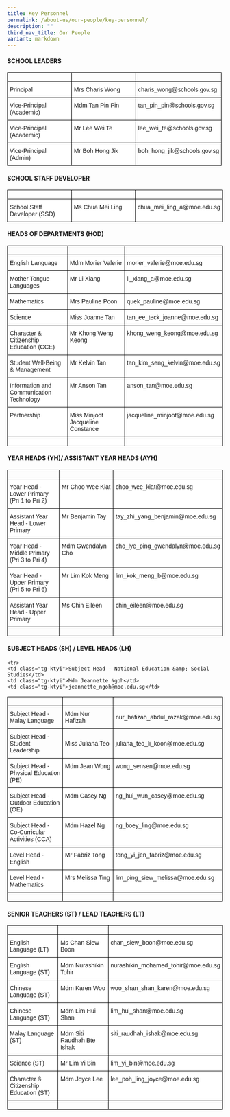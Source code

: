 ```yaml
---
title: Key Personnel
permalink: /about-us/our-people/key-personnel/
description: ""
third_nav_title: Our People
variant: markdown
---
```

#### SCHOOL LEADERS

<style type="text/css">
.tg  {border-collapse:collapse;border-spacing:0;}
.tg td{border-color:black;border-style:solid;border-width:1px;font-family:Arial, sans-serif;font-size:14px;
  overflow:hidden;padding:10px 5px;word-break:normal;}
.tg th{border-color:black;border-style:solid;border-width:1px;font-family:Arial, sans-serif;font-size:14px;
  font-weight:normal;overflow:hidden;padding:10px 5px;word-break:normal;}
.tg .tg-ktyi{background-color:#FFF;text-align:left;vertical-align:top}
</style>
<table class="tg">
	<tbody>
		<tr>
			<td style="width:30%"></td>
			<td style="width:30%"></td>
			<td style="width:40%"></td>
		</tr>
  <tr>
    <td class="tg-ktyi">Principal</td>
    <td class="tg-ktyi">Mrs Charis Wong</td>
    <td class="tg-ktyi">charis_wong@schools.gov.sg</td>
  </tr>
	<tr>
    <td class="tg-ktyi">Vice-Principal<br>(Academic)</td>
    <td class="tg-ktyi">Mdm Tan Pin Pin</td>
    <td class="tg-ktyi">tan_pin_pin@schools.gov.sg</td>
  </tr>
	<tr>
    <td class="tg-ktyi">Vice-Principal<br>(Academic)</td>
    <td class="tg-ktyi">Mr Lee Wei Te</td>
    <td class="tg-ktyi">lee_wei_te@schools.gov.sg</td>
  </tr>
  <tr>
    <td class="tg-ktyi">Vice-Principal<br>(Admin)</td>
    <td class="tg-ktyi">Mr Boh Hong Jik</td>
    <td class="tg-ktyi">boh_hong_jik@schools.gov.sg</td>
  </tr>
	<tr>
	</tr>
</tbody>
</table>

#### SCHOOL STAFF DEVELOPER
<table class="tg">
<tbody>
		<tr>
			<td style="width:30%"></td>
			<td style="width:30%"></td>
			<td style="width:40%"></td>
		</tr>
  <tr>
		<td class="tg-ktyi">School Staff Developer (SSD)</td>
    <td class="tg-ktyi">Ms Chua Mei Ling</td>
    <td class="tg-ktyi">chua_mei_ling_a@moe.edu.sg</td>
  </tr>
	<tr>
	</tr>

</tbody></table>

#### HEADS OF DEPARTMENTS (HOD)
<table class="tg">
<tbody>
		<tr>
			<td style="width:30%"></td>
			<td style="width:30%"></td>
			<td style="width:40%"></td>
		</tr>
	<tr>
    <td class="tg-ktyi">English Language</td>
    <td class="tg-ktyi">Mdm Morier Valerie</td>
    <td class="tg-ktyi">morier_valerie@moe.edu.sg</td>
  </tr>
	<tr>
    <td class="tg-ktyi">Mother Tongue Languages</td>
    <td class="tg-ktyi">Mr Li Xiang</td>
    <td class="tg-ktyi">li_xiang_a@moe.edu.sg</td>
  </tr>
		<tr>
    <td class="tg-ktyi">Mathematics</td>
    <td class="tg-ktyi">Mrs Pauline Poon</td>
    <td class="tg-ktyi">quek_pauline@moe.edu.sg</td>
  </tr>
	<tr>
    <td class="tg-ktyi">Science</td>
    <td class="tg-ktyi">Miss Joanne Tan</td>
    <td class="tg-ktyi">tan_ee_teck_joanne@moe.edu.sg</td>
  </tr>
  <tr>
    <td class="tg-ktyi">Character &amp; Citizenship Education (CCE)</td>
    <td class="tg-ktyi">Mr Khong Weng Keong</td>
    <td class="tg-ktyi">khong_weng_keong@moe.edu.sg</td>
  </tr>
	<tr>
    <td class="tg-ktyi">Student Well-Being &amp; Management</td>
    <td class="tg-ktyi">Mr Kelvin Tan</td>
    <td class="tg-ktyi">tan_kim_seng_kelvin@moe.edu.sg</td>
  </tr>
  <tr>
    <td class="tg-ktyi">Information and Communication Technology</td>
    <td class="tg-ktyi">Mr Anson Tan</td>
    <td class="tg-ktyi">anson_tan@moe.edu.sg</td>
  </tr>
  <tr>
    <td class="tg-ktyi">Partnership</td>
    <td class="tg-ktyi">Miss Minjoot Jacqueline Constance</td>
    <td class="tg-ktyi">jacqueline_minjoot@moe.edu.sg</td>
  </tr>
	<tr>
    <td class="tg-ktyi"></td>
    <td class="tg-ktyi"></td>
    <td class="tg-ktyi"></td>
		</tr>
</tbody>
</table>

#### YEAR HEADS (YH)/ ASSISTANT YEAR HEADS (AYH)
<table class="tg">
<tbody>
		<tr>
			<td style="width:30%"></td>
			<td style="width:30%"></td>
			<td style="width:40%"></td>
		</tr>
 	<tr>
    <td class="tg-ktyi">Year Head - Lower Primary<br>(Pri 1 to Pri 2)</td>
    <td class="tg-ktyi">Mr Choo Wee Kiat</td>
    <td class="tg-ktyi">choo_wee_kiat@moe.edu.sg</td>
  </tr>
  <tr>
    <td class="tg-ktyi">Assistant Year Head - Lower Primary</td>
    <td class="tg-ktyi">Mr Benjamin Tay</td>
    <td class="tg-ktyi">tay_zhi_yang_benjamin@moe.edu.sg</td>
  </tr>
  <tr>
    <td class="tg-ktyi">Year Head - Middle Primary<br>(Pri 3 to Pri 4)</td>
    <td class="tg-ktyi">Mdm Gwendalyn Cho</td>
    <td class="tg-ktyi">cho_lye_ping_gwendalyn@moe.edu.sg</td>
  </tr>
  <tr>
    <td class="tg-ktyi">Year Head - Upper Primary<br>(Pri 5 to Pri 6)</td>
    <td class="tg-ktyi">Mr Lim Kok Meng</td>
    <td class="tg-ktyi">lim_kok_meng_b@moe.edu.sg</td>
  </tr>
  <tr>
    <td class="tg-ktyi">Assistant Year Head - Upper Primary</td>
    <td class="tg-ktyi">Ms Chin Eileen</td>
    <td class="tg-ktyi">chin_eileen@moe.edu.sg</td>
  </tr>
			<tr>
			<td></td>
			<td></td>
			<td></td>
		</tr>
</tbody>
</table>

#### SUBJECT HEADS (SH) / LEVEL HEADS (LH)
<table class="tg">
<tbody>
		<tr>
			<td style="width:30%"></td>
			<td style="width:30%"></td>
			<td style="width:40%"></td>
		</tr>
  <tr>
    <td class="tg-0lax">Subject Head - Malay Language</td>
		<td class="tg-0lax">Mdm Nur Hafizah</td>
    <td class="tg-0lax">nur_hafizah_abdul_razak@moe.edu.sg</td>
  </tr>
  <tr>
    <td class="tg-0lax">Subject Head - Student Leadership</td>
		<td class="tg-0lax">Miss Juliana Teo</td>
    <td class="tg-0lax">juliana_teo_li_koon@moe.edu.sg</td>
  </tr>
	<tr>
    <td class="tg-ktyi">Subject Head - Physical Education (PE)</td>
    <td class="tg-ktyi">Mdm Jean Wong</td>
    <td class="tg-ktyi">wong_sensen@moe.edu.sg</td>
  </tr>  
	<tr>
	    <td class="tg-ktyi">Subject Head - Outdoor Education (OE)</td>
    <td class="tg-ktyi">Mdm Casey Ng</td>
    <td class="tg-ktyi">ng_hui_wun_casey@moe.edu.sg</td>
	</tr>
	<tr>
    <td class="tg-ktyi">Subject Head - Co-Curricular Activities (CCA)</td>
    <td class="tg-ktyi">Mdm Hazel Ng</td>
    <td class="tg-ktyi">ng_boey_ling@moe.edu.sg</td>
  </tr>

	<tr>
    <td class="tg-ktyi">Subject Head - National Education &amp; Social Studies</td>
    <td class="tg-ktyi">Mdm Jeannette Ngoh</td>
    <td class="tg-ktyi">jeannette_ngoh@moe.edu.sg</td>
  </tr> 
	<tr>
    <td class="tg-ktyi">Level Head - English</td>
    <td class="tg-ktyi">Mr Fabriz Tong</td>
    <td class="tg-ktyi">tong_yi_jen_fabriz@moe.edu.sg</td>
  </tr>
	<tr>
    <td class="tg-ktyi">Level Head - Mathematics</td>
    <td class="tg-ktyi">Mrs Melissa Ting</td>
    <td class="tg-ktyi">lim_ping_siew_melissa@moe.edu.sg</td>
  </tr>
	<tr>
			<td></td>
			<td></td>
			<td></td>
	</tr>
</tbody>
</table>

#### SENIOR TEACHERS (ST) / LEAD TEACHERS (LT)
<table class="tg">
<tbody>
		<tr>
			<td style="width:30%"></td>
			<td style="width:30%"></td>
			<td style="width:40%"></td>
		</tr>
  <tr>
    <td class="tg-ktyi">English Language (LT)</td>
    <td class="tg-ktyi">Ms Chan Siew Boon</td>
    <td class="tg-ktyi">chan_siew_boon@moe.edu.sg</td>
  </tr>
  <tr>
    <td class="tg-ktyi">English Language (ST)</td>
    <td class="tg-ktyi">Mdm Nurashikin Tohir</td>
    <td class="tg-ktyi">nurashikin_mohamed_tohir@moe.edu.sg</td>
  </tr>
	<tr>
    <td class="tg-ktyi">Chinese Language (ST)</td>
    <td class="tg-ktyi">Mdm Karen Woo</td>
    <td class="tg-ktyi">woo_shan_shan_karen@moe.edu.sg</td>
  </tr>
	<tr>
    <td class="tg-ktyi">Chinese Language (ST)</td>
    <td class="tg-ktyi">Mdm Lim Hui Shan</td>
    <td class="tg-ktyi">lim_hui_shan@moe.edu.sg</td>
  </tr>
	<tr>
    <td class="tg-ktyi">Malay Language (ST)</td>
    <td class="tg-ktyi">Mdm Siti Raudhah Bte Ishak </td>
    <td class="tg-ktyi">siti_raudhah_ishak@moe.edu.sg</td>
  </tr>
	<tr>
    <td class="tg-ktyi">Science (ST)</td>
    <td class="tg-ktyi">Mr Lim Yi Bin</td>
    <td class="tg-ktyi">lim_yi_bin@moe.edu.sg</td>
  </tr>
	<tr>
    <td class="tg-ktyi">Character &amp; Citizenship Education (ST)</td>
    <td class="tg-ktyi">Mdm Joyce Lee</td>
    <td class="tg-ktyi">lee_poh_ling_joyce@moe.edu.sg</td>
  </tr>
	<tr>
			<td></td>
			<td></td>
			<td></td>
	</tr>
</tbody>
</table>